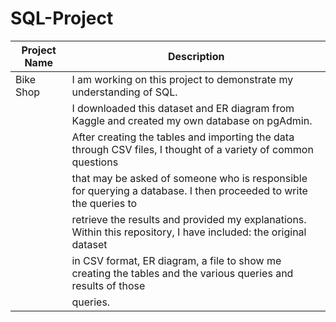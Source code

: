 # SQL-Project


| Project Name  |                                            Description                                                                |
| ------------- |                                           -------------                                                               |
| Bike Shop     |  I am working on this project to demonstrate my understanding of SQL.                                                 |
|               |  I downloaded this dataset and ER diagram from Kaggle and created my own database on pgAdmin.                         |
|               |   After creating the tables and importing the data through CSV files, I thought of a variety of common questions      |
|               |   that may be asked of someone who is responsible for querying a database. I then proceeded to write the queries to   |
|               |   retrieve the results and provided my explanations. Within this repository, I have included: the original dataset    |
|               |   in CSV format, ER diagram, a file to show me creating the tables and the various queries and results of those       |
|               |   queries.                                                                                                            |
